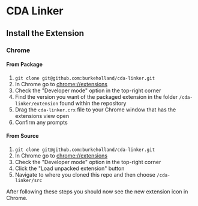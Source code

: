 # CDA Linker

## Install the Extension

### Chrome

#### From Package

1. `git clone git@github.com:burkeholland/cda-linker.git`
2. In Chrome go to [chrome://extensions](chrome://extensions)
3. Check the "Developer mode" option in the top-right corner
4. Find the version you want of the packaged extension in the folder `/cda-linker/extension` found within the repository 
5. Drag the `cda-linker.crx` file to your Chrome window that has the extensions view open
6. Confirm any prompts

#### From Source

1. `git clone git@github.com:burkeholland/cda-linker.git`
2. In Chrome go to [chrome://extensions](chrome://extensions)
3. Check the "Developer mode" option in the top-right corner
4. Click the "Load unpacked extension" button
5. Navigate to where you cloned this repo and then choose `/cda-linker/src`

After following these steps you should now see the new extension icon in Chrome.
